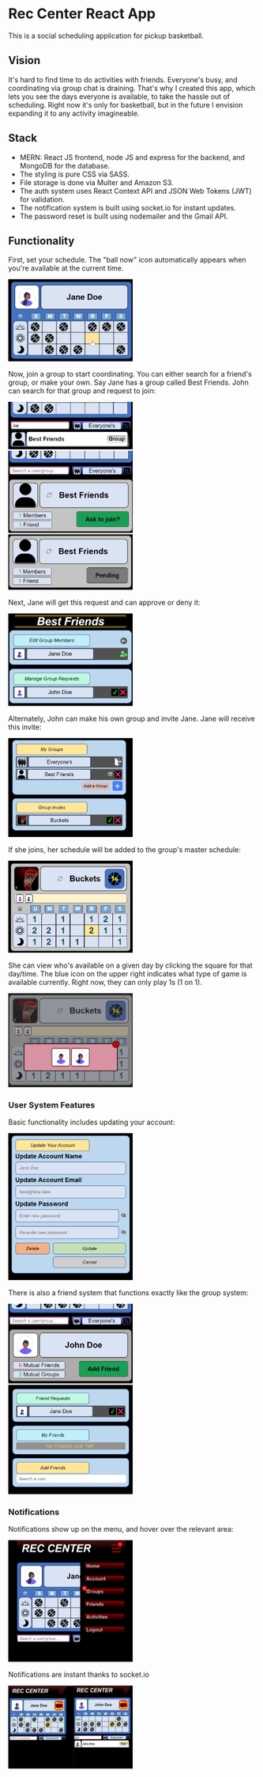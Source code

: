 <h1>Rec Center React App</h1>

This is a social scheduling application for pickup basketball.

<h2>Vision</h2>
<p>It's hard to find time to do activities with friends. Everyone's busy, and coordinating via group chat is draining. That's why I created this app, which lets you see the days everyone is available, to take the hassle out of scheduling. Right now it's only for basketball, but in the future I envision expanding it to any activity imagineable.</p>

<h2>Stack</h2>
<ul>
  <li>MERN: React JS frontend, node JS and express for the backend, and MongoDB for the database.</li>
  <li>The styling is pure CSS via SASS. </li>
  <li>File storage is done via Multer and Amazon S3.</li>
  <li>The auth system uses React Context API and JSON Web Tokens (JWT) for validation.</li>
  <li>The notification system is built using socket.io for instant updates.</li>
  <li>The password reset is built using nodemailer and the Gmail API.</li>
</ul>

<h2>Functionality</h2>
<p>First, set your schedule. The "ball now" icon automatically appears when you're available at the current time.</p>
<img src="./public/demoPics/recc-ballnow.gif" width="50%" height="50%">
<p>Now, join a group to start coordinating. You can either search for a friend's group, or make your own. Say Jane has a group called Best Friends. John can search for that group and request to join:</p>
<img src="./public/demoPics/recc-search.png" width="50%" height="50%">
<img src="./public/demoPics/recc-request.png" width="50%" height="50%">
<img src="./public/demoPics/recc-groups.png" width="50%" height="50%">
<p>Next, Jane will get this request and can approve or deny it:</p>
<img src="./public/demoPics/recc-groups2.png" width="50%" height="50%">
<p>Alternately, John can make his own group and invite Jane. Jane will receive this invite:</p>
<img src="./public/demoPics/recc-manage.png" width="50%" height="50%">
<p>If she joins, her schedule will be added to the group's master schedule:</p>
<img src="./public/demoPics/recc-group1.png" width="50%" height="50%">
<p>She can view who's available on a given day by clicking the square for that day/time. The blue icon on the upper right indicates what type of game is available currently. Right now, they can only play 1s (1 on 1).</p>
<img src="./public/demoPics/recc-group2.png" width="50%" height="50%">

<h3>User System Features</h3>
<p>Basic functionality includes updating your account:</p>
<img src="./public/demoPics/recc-acct.png" width="50%" height="50%">

<p>There is also a friend system that functions exactly like the group system:</p>
<img src="./public/demoPics/recc-friend1.png" width="50%" height="50%">
<img src="./public/demoPics/recc-friend-manage.png" width="50%" height="50%">

<h3>Notifications</h3>
<p>Notifications show up on the menu, and hover over the relevant area:</p>
<img src="./public/demoPics/recc-menu.png" width="50%" height="50%">

<p>Notifications are instant thanks to socket.io </p>
<img src="./public/demoPics/recc-notif.gif" width="50%" height="50%">
